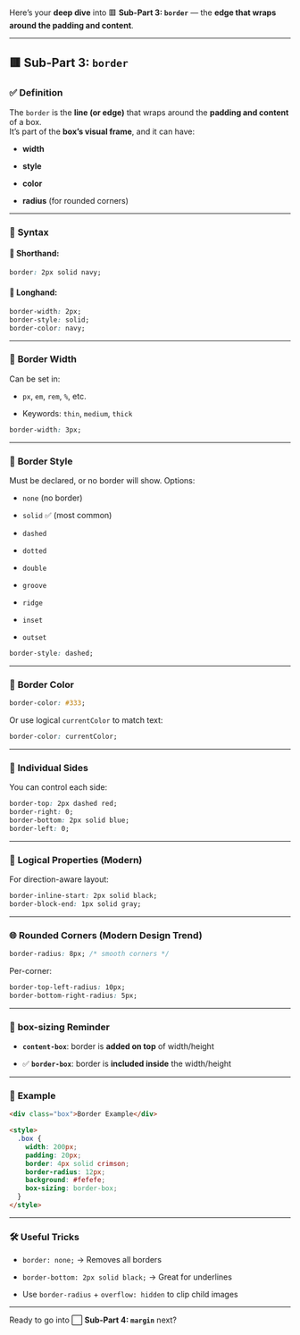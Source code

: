 Here’s your **deep dive** into 🟥 **Sub-Part 3: `border`** — the **edge that wraps around the padding and content**.

---

## 🟥 Sub-Part 3: `border`

### ✅ **Definition**

The `border` is the **line (or edge)** that wraps around the **padding and content** of a box.  
It’s part of the **box’s visual frame**, and it can have:

- **width**
    
- **style**
    
- **color**
    
- **radius** (for rounded corners)
    

---

### 🧾 **Syntax**

#### 🔹 Shorthand:

```css
border: 2px solid navy;
```

#### 🔹 Longhand:

```css
border-width: 2px;
border-style: solid;
border-color: navy;
```

---

### 📐 **Border Width**

Can be set in:

- `px`, `em`, `rem`, `%`, etc.
    
- Keywords: `thin`, `medium`, `thick`
    

```css
border-width: 3px;
```

---

### 🎨 **Border Style**

Must be declared, or no border will show. Options:

- `none` (no border)
    
- `solid` ✅ (most common)
    
- `dashed`
    
- `dotted`
    
- `double`
    
- `groove`
    
- `ridge`
    
- `inset`
    
- `outset`
    

```css
border-style: dashed;
```

---

### 🎨 **Border Color**

```css
border-color: #333;
```

Or use logical `currentColor` to match text:

```css
border-color: currentColor;
```

---

### 🔸 **Individual Sides**

You can control each side:

```css
border-top: 2px dashed red;
border-right: 0;
border-bottom: 2px solid blue;
border-left: 0;
```

---

### 🧭 **Logical Properties (Modern)**

For direction-aware layout:

```css
border-inline-start: 2px solid black;
border-block-end: 1px solid gray;
```

---

### 🌐 **Rounded Corners (Modern Design Trend)**

```css
border-radius: 8px; /* smooth corners */
```

Per-corner:

```css
border-top-left-radius: 10px;
border-bottom-right-radius: 5px;
```

---

### 🔳 **box-sizing Reminder**

- **`content-box`**: border is **added on top** of width/height
    
- ✅ **`border-box`**: border is **included inside** the width/height
    

---

### 🧪 **Example**

```html
<div class="box">Border Example</div>

<style>
  .box {
    width: 200px;
    padding: 20px;
    border: 4px solid crimson;
    border-radius: 12px;
    background: #fefefe;
    box-sizing: border-box;
  }
</style>
```

---

### 🛠️ **Useful Tricks**

- `border: none;` → Removes all borders
    
- `border-bottom: 2px solid black;` → Great for underlines
    
- Use `border-radius` + `overflow: hidden` to clip child images
    

---

Ready to go into ⬜ **Sub-Part 4: `margin`** next?